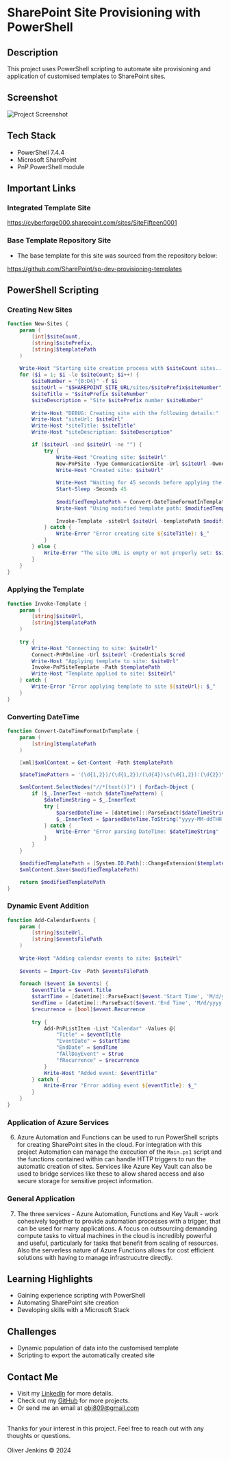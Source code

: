 # SharePoint Site Provisioning with PowerShell

## Description
This project uses PowerShell scripting to automate site provisioning and application of customised templates to SharePoint sites.

## Screenshot
![Project Screenshot](images/project-screenshot.png)

## Tech Stack
- PowerShell 7.4.4
- Microsoft SharePoint
- PnP.PowerShell module


## Important Links

### Integrated Template Site
https://cyberforge000.sharepoint.com/sites/SiteFifteen0001

### Base Template Repository Site

- The base template for this site was sourced from the repository below:

https://github.com/SharePoint/sp-dev-provisioning-templates

## PowerShell Scripting

### Creating New Sites

```powershell
function New-Sites {
    param (
        [int]$siteCount,
        [string]$sitePrefix,
        [string]$templatePath
    )
    
    Write-Host "Starting site creation process with $siteCount sites..."
    for ($i = 1; $i -le $siteCount; $i++) {
        $siteNumber = "{0:D4}" -f $i
        $siteUrl = "$SHAREPOINT_SITE_URL/sites/$sitePrefix$siteNumber"
        $siteTitle = "$sitePrefix $siteNumber"
        $siteDescription = "Site $sitePrefix number $siteNumber"
        
        Write-Host "DEBUG: Creating site with the following details:"
        Write-Host "siteUrl: $siteUrl"
        Write-Host "siteTitle: $siteTitle"
        Write-Host "siteDescription: $siteDescription"

        if ($siteUrl -and $siteUrl -ne "") {
            try {
                Write-Host "Creating site: $siteUrl"
                New-PnPSite -Type CommunicationSite -Url $siteUrl -Owner $OWNER_EMAIL -Title $siteTitle -Description $siteDescription
                Write-Host "Created site: $siteUrl"
                
                Write-Host "Waiting for 45 seconds before applying the template..."
                Start-Sleep -Seconds 45
                
                $modifiedTemplatePath = Convert-DateTimeFormatInTemplate -templatePath $templatePath
                Write-Host "Using modified template path: $modifiedTemplatePath"
                
                Invoke-Template -siteUrl $siteUrl -templatePath $modifiedTemplatePath
            } catch {
                Write-Error "Error creating site ${siteTitle}: $_"
            }
        } else {
            Write-Error "The site URL is empty or not properly set: $siteUrl"
        }
    }
}
```

### Applying the Template

```powershell
function Invoke-Template {
    param (
        [string]$siteUrl,
        [string]$templatePath
    )
    
    try {
        Write-Host "Connecting to site: $siteUrl"
        Connect-PnPOnline -Url $siteUrl -Credentials $cred
        Write-Host "Applying template to site: $siteUrl"
        Invoke-PnPSiteTemplate -Path $templatePath
        Write-Host "Template applied to site: $siteUrl"
    } catch {
        Write-Error "Error applying template to site ${siteUrl}: $_"
    }
}
```
### Converting DateTime

```powershell
function Convert-DateTimeFormatInTemplate {
    param (
        [string]$templatePath
    )

    [xml]$xmlContent = Get-Content -Path $templatePath

    $dateTimePattern = '(\d{1,2})/(\d{1,2})/(\d{4})\s(\d{1,2}):(\d{2})\s([APMapm]{2})'

    $xmlContent.SelectNodes("//*[text()]") | ForEach-Object {
        if ($_.InnerText -match $dateTimePattern) {
            $dateTimeString = $_.InnerText
            try {
                $parsedDateTime = [datetime]::ParseExact($dateTimeString, 'M/d/yyyy h:mm tt', $null)
                $_.InnerText = $parsedDateTime.ToString("yyyy-MM-ddTHH:mm:ssZ")
            } catch {
                Write-Error "Error parsing DateTime: $dateTimeString"
            }
        }
    }

    $modifiedTemplatePath = [System.IO.Path]::ChangeExtension($templatePath, "modified.xml")
    $xmlContent.Save($modifiedTemplatePath)

    return $modifiedTemplatePath
}
```

### Dynamic Event Addition

```powershell
function Add-CalendarEvents {
    param (
        [string]$siteUrl,
        [string]$eventsFilePath
    )
    
    Write-Host "Adding calendar events to site: $siteUrl"
    
    $events = Import-Csv -Path $eventsFilePath
    
    foreach ($event in $events) {
        $eventTitle = $event.Title
        $startTime = [datetime]::ParseExact($event.'Start Time', 'M/d/yyyy H:mm', $null)
        $endTime = [datetime]::ParseExact($event.'End Time', 'M/d/yyyy H:mm', $null)
        $recurrence = [bool]$event.Recurrence
        
        try {
            Add-PnPListItem -List "Calendar" -Values @{
                "Title" = $eventTitle
                "EventDate" = $startTime
                "EndDate" = $endTime
                "fAllDayEvent" = $true
                "fRecurrence" = $recurrence
            }
            Write-Host "Added event: $eventTitle"
        } catch {
            Write-Error "Error adding event ${eventTitle}: $_"
        }
    }
}
```

### Application of Azure Services

6) Azure Automation and Functions can be used to run PowerShell scripts for creating SharePoint sites in the cloud. For integration with this project Automation can manage the execution of the `Main.ps1` script and the functions contained within can handle HTTP triggers to run the automatic creation of sites. Services like Azure Key Vault can also be used to bridge services like these to allow shared access and also secure storage for sensitive project information.

### General Application

7) The three services - Azure Automation, Functions and Key Vault - work cohesively together to provide automation processes with a trigger, that can be used for many applications. A focus on outsourcing demanding compute tasks to virtual machines in the cloud is incredibly powerful and useful, particularly for tasks that benefit from scaling of resources. Also the serverless nature of Azure Functions allows for cost efficient solutions with having to manage infrastrucutre directly. 


## Learning Highlights
- Gaining experience scripting with PowerShell
- Automating SharePoint site creation
- Developing skills with a Microsoft Stack


## Challenges
- Dynamic population of data into the customised template
- Scripting to export the automatically created site


## Contact Me
- Visit my [LinkedIn](https://www.linkedin.com/in/obj809/) for more details.
- Check out my [GitHub](https://github.com/cyberforge1) for more projects.
- Or send me an email at obj809@gmail.com
<br />
Thanks for your interest in this project. Feel free to reach out with any thoughts or questions.
<br />
<br />
Oliver Jenkins © 2024